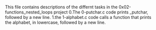 This file contains descriptions of the differnt tasks in the 0x02-functions_nested_loops project
0.The 0-putchar.c code prints _putchar, followed by a new line.
1.the 1-alphabet.c code calls a function that prints the alphabet, in lowercase, followed by a new line.
